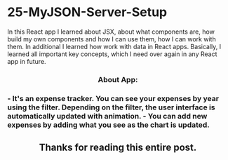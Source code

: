 # 25-MyJSON-Server-Setup

In this React app I learned about JSX, about what components are, how build my own components and how I can use them, how I can work with them. In additional I learned how work with data in React apps. Basically, I learned all important key concepts, which I need over again in any React app in future.

<h3 align="center">About App:<h3>
 
<div>- It's an expense tracker. You can see your expenses by year using the filter. Depending on the filter, the user interface is automatically updated with animation.
- You can add new expenses by adding what you see as the chart is updated.</div>



<h2 align="center">Thanks for reading this entire post.<h2>
